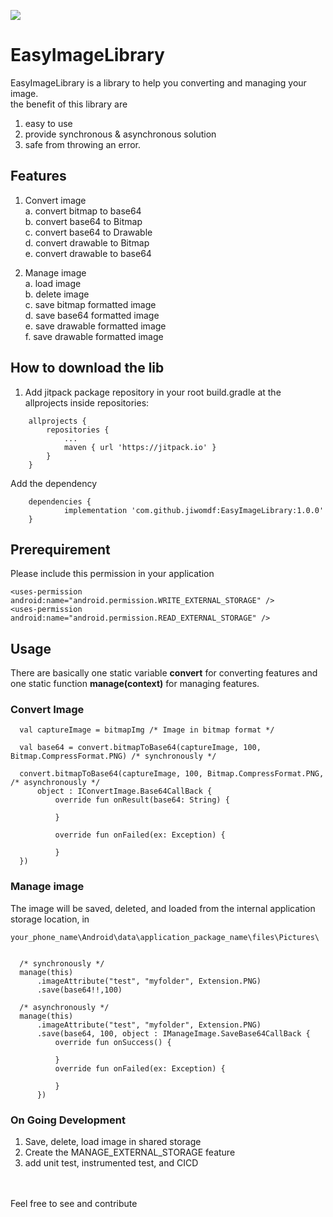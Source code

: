[![](https://jitpack.io/v/jiwomdf/EasyImageLibrary.svg)](https://jitpack.io/#jiwomdf/EasyImageLibrary)


# EasyImageLibrary
EasyImageLibrary is a library to help you converting and managing your image. <br>
the benefit of this library are
1. easy to use <br>
2. provide synchronous & asynchronous solution <br>
3. safe from throwing an error. <br>

## Features
1. Convert image <br>
  a. convert bitmap to base64 <br>
  b. convert base64 to Bitmap <br>
  c. convert base64 to Drawable <br>
  d. convert drawable to Bitmap <br>
  e. convert drawable to base64 <br>
  
2. Manage image <br>
  a. load image <br>
  b. delete image <br>
  c. save bitmap formatted image <br>
  d. save base64 formatted image <br>
  e. save drawable formatted image <br>
  f. save drawable formatted image <br>

## How to download the lib
1. Add jitpack package repository in your root build.gradle at the allprojects inside repositories:
```
	allprojects {
		repositories {
			...
			maven { url 'https://jitpack.io' }
		}
	}

```
Add the dependency
```
	dependencies {
	        implementation 'com.github.jiwomdf:EasyImageLibrary:1.0.0'
	}
```
## Prerequirement
Please include this permission in your application <br>
```
<uses-permission android:name="android.permission.WRITE_EXTERNAL_STORAGE" />
<uses-permission android:name="android.permission.READ_EXTERNAL_STORAGE" /> 
```

## Usage

There are basically one static variable **convert** for converting features and one static function **manage(context)** for managing features. <br>

### Convert Image 
```
  val captureImage = bitmapImg /* Image in bitmap format */
  
  val base64 = convert.bitmapToBase64(captureImage, 100, Bitmap.CompressFormat.PNG) /* synchronously */
  
  convert.bitmapToBase64(captureImage, 100, Bitmap.CompressFormat.PNG, /* asynchronously */
      object : IConvertImage.Base64CallBack {
          override fun onResult(base64: String) {

          }

          override fun onFailed(ex: Exception) {

          }
  })
```

### Manage image 
The image will be saved, deleted, and loaded from the internal application storage location, in
```
your_phone_name\Android\data\application_package_name\files\Pictures\
```
```

  /* synchronously */
  manage(this)
      .imageAttribute("test", "myfolder", Extension.PNG)
      .save(base64!!,100)
      
  /* asynchronously */
  manage(this)
      .imageAttribute("test", "myfolder", Extension.PNG)
      .save(base64, 100, object : IManageImage.SaveBase64CallBack {
          override fun onSuccess() {

          }
          override fun onFailed(ex: Exception) {

          }
      })
```

### On Going Development
1. Save, delete, load image in shared storage <br>
2. Create the MANAGE_EXTERNAL_STORAGE feature
3. add unit test, instrumented test, and CICD

<br><br>
Feel free to see and contribute
